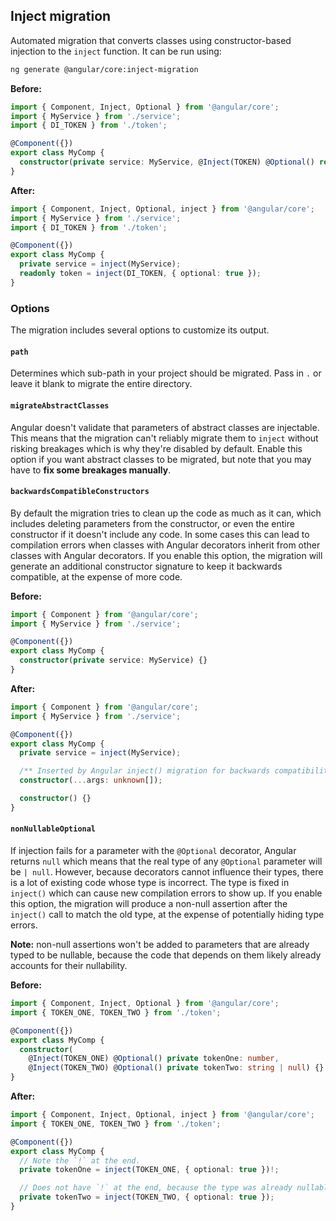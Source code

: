 ## Inject migration
Automated migration that converts classes using constructor-based injection to the `inject`
function. It can be run using:

```bash
ng generate @angular/core:inject-migration
```

**Before:**
```typescript
import { Component, Inject, Optional } from '@angular/core';
import { MyService } from './service';
import { DI_TOKEN } from './token';

@Component({})
export class MyComp {
  constructor(private service: MyService, @Inject(TOKEN) @Optional() readonly token: string) {}
}
```

**After:**
```typescript
import { Component, Inject, Optional, inject } from '@angular/core';
import { MyService } from './service';
import { DI_TOKEN } from './token';

@Component({})
export class MyComp {
  private service = inject(MyService);
  readonly token = inject(DI_TOKEN, { optional: true });
}
```

### Options
The migration includes several options to customize its output.

#### `path`
Determines which sub-path in your project should be migrated. Pass in `.` or leave it blank to
migrate the entire directory.

#### `migrateAbstractClasses`
Angular doesn't validate that parameters of abstract classes are injectable. This means that the
migration can't reliably migrate them to `inject` without risking breakages which is why they're
disabled by default. Enable this option if you want abstract classes to be migrated, but note
that you may have to **fix some breakages manually**.

#### `backwardsCompatibleConstructors`
By default the migration tries to clean up the code as much as it can, which includes deleting
parameters from the constructor, or even the entire constructor if it doesn't include any code.
In some cases this can lead to compilation errors when classes with Angular decorators inherit from
other classes with Angular decorators. If you enable this option, the migration will generate an
additional constructor signature to keep it backwards compatible, at the expense of more code.

**Before:**
```typescript
import { Component } from '@angular/core';
import { MyService } from './service';

@Component({})
export class MyComp {
  constructor(private service: MyService) {}
}
```

**After:**
```typescript
import { Component } from '@angular/core';
import { MyService } from './service';

@Component({})
export class MyComp {
  private service = inject(MyService);

  /** Inserted by Angular inject() migration for backwards compatibility */
  constructor(...args: unknown[]);

  constructor() {}
}
```

#### `nonNullableOptional`
If injection fails for a parameter with the `@Optional` decorator, Angular returns `null` which
means that the real type of any `@Optional` parameter will be `| null`. However, because decorators
cannot influence their types, there is a lot of existing code whose type is incorrect. The type is
fixed in `inject()` which can cause new compilation errors to show up. If you enable this option,
the migration will produce a non-null assertion after the `inject()` call to match the old type,
at the expense of potentially hiding type errors.

**Note:** non-null assertions won't be added to parameters that are already typed to be nullable,
because the code that depends on them likely already accounts for their nullability.

**Before:**
```typescript
import { Component, Inject, Optional } from '@angular/core';
import { TOKEN_ONE, TOKEN_TWO } from './token';

@Component({})
export class MyComp {
  constructor(
    @Inject(TOKEN_ONE) @Optional() private tokenOne: number,
    @Inject(TOKEN_TWO) @Optional() private tokenTwo: string | null) {}
}
```

**After:**
```typescript
import { Component, Inject, Optional, inject } from '@angular/core';
import { TOKEN_ONE, TOKEN_TWO } from './token';

@Component({})
export class MyComp {
  // Note the `!` at the end.
  private tokenOne = inject(TOKEN_ONE, { optional: true })!;

  // Does not have `!` at the end, because the type was already nullable.
  private tokenTwo = inject(TOKEN_TWO, { optional: true });
}
```
